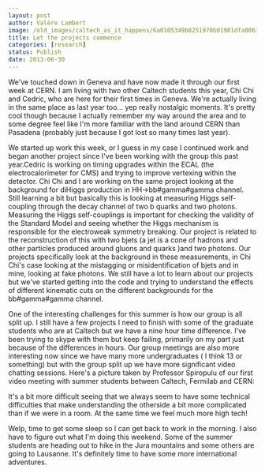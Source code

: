 ```yaml
---
layout: post
author: Valère Lambert
image: /old_images/caltech_as_it_happens/6a0105349b8251970b01901dfa0063970b.png
title: Let the projects commence
categories: [research]
status: Publish
date: 2013-06-30
---
```



We've touched down in Geneva and have now made it through our first week at CERN. I am living with two other Caltech students this year, Chi Chi and Cedric, who are here for their first times in Geneva. We're actually living in the same place as last year too... yep really nostalgic moments. It's pretty cool though because I actually remember my way around the area and to some degree feel like I'm more familiar with the land around CERN than Pasadena (probably just because I got lost so many times last year).

We started up work this week, or I guess in my case I continued work and began another project since I've been working with the group this past year.Cedric is working on timing upgrades within the ECAL (the electrocalorimeter for CMS) and trying to improve vertexing within the detector. Chi Chi and I are working on the same project looking at the background for diHiggs production in HH-&gt;bb#gamma#gamma channel. Still learning a bit but basically this is looking at measuring Higgs self-coupling through the decay channel of two b quarks and two photons. Measuring the Higgs self-couplings is important for checking the validity of the Standard Model and seeing whether the Higgs mechanism is responsible for the electroweak symmetry breaking. Our project is related to the reconstruction of this with two bjets (a jet is a cone of hadrons and other particles produced around gluons and quarks )and two photons. Our projects specifically look at the background in these measurements, in Chi Chi's case looking at the mistagging or misidentification of bjets and in mine, looking at fake photons. We still have a lot to learn about our projects but we've started getting into the code and trying to understand the effects of different kinematic cuts on the different backgrounds for the bb#gamma#gamma channel.

One of the interesting challenges for this summer is how our group is all split up. I still have a few projects I need to finish with some of the graduate students who are at Caltech but we have a nine hour time difference. I've been trying to skype with them but keep failing, primarily on my part just because of the differences in hours. Our group meetings are also more interesting now since we have many more undergraduates ( I think 13 or something) but with the group split up we have more significant video chatting sessions. Here's a picture taken by Professor Spiropulu of our first video meeting with summer students between Caltech, Fermilab and CERN:

It's a bit more difficult seeing that we always seem to have some technical difficulties that make understanding the otherside a bit more complicated than if we were in a room. At the same time we feel much more high tech!

Welp, time to get some sleep so I can get back to work in the morning. I also have to figure out what I'm doing this weekend. Some of the summer students are heading out to hike in the Jura mountains and some others are going to Lausanne. It's definitely time to have some more international adventures.

